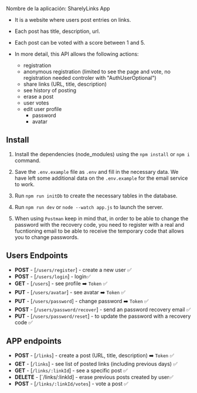 Nombre de la aplicación: SharelyLinks App



- It is a website where users post entries on links.

- Each post has title, description, url.

- Each post can be voted with a score between 1 and 5.

- In more detail, this API allows the following actions:
    - registration
    - anonymous registration (limited to see the page and vote, no registration needed controler with "AuthUserOptional")
    - share links (URL, title, description)
    - see history of posting
    - erase a post
    - user votes
    - edit user profile 
        - password
        - avatar

## Install

1. Install the dependencies (node_modules) using the `npm install` or `npm i` command.

2. Save the `.env.example` file as `.env` and fill in the necessary data. We have left some additional data on the `.env.example` for the email service to work.

3. Run `npm run initDb` to create the necessary tables in the database.

4. Run `npm run dev` or `node --watch app.js` to launch the server.

5. When using `Postman` keep in mind that, in order to be able to change the password with the recovery code, you need to register with a real and fucntioning email to be able to receive the temporary code that allows you to change passwords.

## Users Endpoints
- **POST** - [`/users/register`] -  create a new user  ✅
- **POST**  - [`/users/login`]  - login✅
- **GET** - [`/users`] - see profile ➡️ `Token` ✅ 
- **PUT**  - [`/users/avatar`] - see avatar ➡️ `Token`  ✅ 
- **PUT** - [`/users/password`] - change password ➡️ `Token` ✅
- **POST** - [`/users/password/recover`] - send an password recovery email  ✅
- **PUT** - [`/users/password/reset`] - to update the password with a recovery code  ✅


## APP endpoints
- **POST** - [`/links`] - create a post (URL, title, description) ➡️ `Token` ✅
- **GET** - [`/links`] - see list of posted links (including previous days) ✅
- **GET**  - [`/links/:linkId`] -  see a specific post  ✅
- **DELETE** - [`/links/:linkId] - erase previous posts created by user✅
- **POST** - [`/links/:linkId/votes`] - vote a post  ✅
